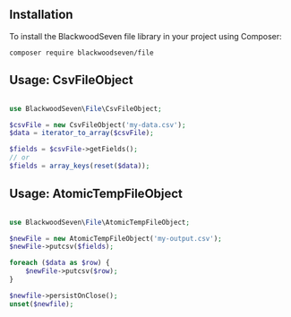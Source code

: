 ## Installation

To install the BlackwoodSeven file library in your project using Composer:

```composer require blackwoodseven/file```

## Usage: CsvFileObject

```php

use BlackwoodSeven\File\CsvFileObject;

$csvFile = new CsvFileObject('my-data.csv');
$data = iterator_to_array($csvFile);

$fields = $csvFile->getFields();
// or
$fields = array_keys(reset($data));

```

## Usage: AtomicTempFileObject

```php

use BlackwoodSeven\File\AtomicTempFileObject;

$newFile = new AtomicTempFileObject('my-output.csv');
$newFile->putcsv($fields);

foreach ($data as $row) {
    $newFile->putcsv($row);
}

$newfile->persistOnClose();
unset($newfile);

```


